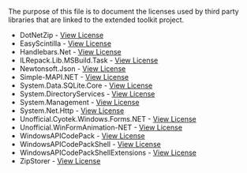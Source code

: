 The purpose of this file is to document the licenses used by third party libraries that are linked to the extended toolkit project.

- DotNetZip - [View License](https://raw.githubusercontent.com/haf/DotNetZip.Semverd/master/LICENSE)
- EasyScintilla - [View License](https://raw.githubusercontent.com/adam8797/EasyScintilla/master/LICENSE)
- Handlebars.Net - [View License](https://raw.githubusercontent.com/Handlebars-Net/Handlebars.Net/master/LICENSE)
- ILRepack.Lib.MSBuild.Task - [View License](https://raw.githubusercontent.com/ravibpatel/ILRepack.Lib.MSBuild.Task/master/LICENSE.md)
- Newtonsoft.Json - [View License](https://raw.githubusercontent.com/JamesNK/Newtonsoft.Json/master/LICENSE.md)
- Simple-MAPI.NET - [View License](https://raw.githubusercontent.com/PandaWood/Simple-MAPI.NET/master/LICENSE)
- System.Data.SQLite.Core - [View License](https://www.sqlite.org/copyright.html)
- System.DirectoryServices - [View License](https://licenses.nuget.org/MIT)
- System.Management - [View License](https://licenses.nuget.org/MIT)
- System.Net.Http - [View License](https://licenses.nuget.org/MIT)
- Unofficial.Cyotek.Windows.Forms.NET - [View License](https://raw.githubusercontent.com/cyotek/Cyotek.Windows.Forms.ColorPicker/master/LICENSE.txt)
- Unofficial.WinFormAnimation-NET - [View License](https://www.nuget.org/packages/Unofficial.WinFormAnimation-NET/2.0.1/License)
- WindowsAPICodePack - [View License](https://raw.githubusercontent.com/Wagnerp/Windows-API-CodePack-NET/main/LICENSE)
- WindowsAPICodePackShell - [View License](https://raw.githubusercontent.com/Wagnerp/Windows-API-CodePack-NET/main/LICENSE)
- WindowsAPICodePackShellExtensions - [View License](https://raw.githubusercontent.com/Wagnerp/Windows-API-CodePack-NET/main/LICENSE)
- ZipStorer - [View License](https://raw.githubusercontent.com/jaime-olivares/zipstorer/master/LICENSE.md)